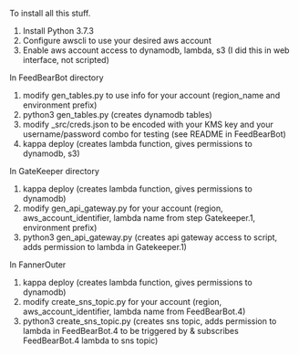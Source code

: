 To install all this stuff.

1. Install Python 3.7.3
2. Configure awscli to use your desired aws account
3. Enable aws account access to dynamodb, lambda, s3 (I did this in web interface, not scripted)

In FeedBearBot directory
1. modify gen_tables.py to use info for your account (region_name and environment prefix)
2. python3 gen_tables.py (creates dynamodb tables)
3. modify _src/creds.json to be encoded with your KMS key and your username/password combo for testing (see README in FeedBearBot)
4. kappa deploy (creates lambda function, gives permissions to dynamodb, s3)

In GateKeeper directory
1. kappa deploy (creates lambda function, gives permissions to dynamodb)
2. modify gen_api_gateway.py for your account (region, aws_account_identifier, lambda name from step Gatekeeper.1, environment prefix)
3. python3 gen_api_gateway.py (creates api gateway access to script, adds permission to lambda in Gatekeeper.1)

In FannerOuter
1. kappa deploy (creates lambda function, gives permissions to dynamodb)
2. modify create_sns_topic.py for your account (region, aws_account_identifier, lambda name from FeedBearBot.4)
3. python3 create_sns_topic.py (creates sns topic, adds permission to lambda in FeedBearBot.4 to be triggered by & subscribes FeedBearBot.4 lambda to sns topic)
